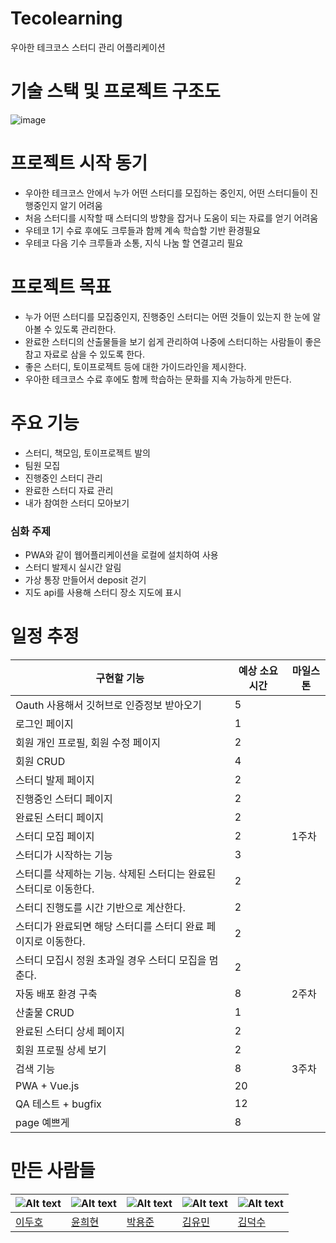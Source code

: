 # Tecolearning
우아한 테크코스 스터디 관리 어플리케이션

# 기술 스택 및 프로젝트 구조도 
![image](https://user-images.githubusercontent.com/38533611/71492974-b7a11900-287e-11ea-8c71-69fbae861c01.png)

# 프로젝트 시작 동기

- 우아한 테크코스 안에서 누가 어떤 스터디를 모집하는 중인지, 어떤 스터디들이 진행중인지 알기 어려움
- 처음 스터디를 시작할 때 스터디의 방향을 잡거나 도움이 되는 자료를 얻기 어려움
- 우테코 1기 수료 후에도 크루들과 함께 계속 학습할 기반 환경필요
- 우테코 다음 기수 크루들과 소통, 지식 나눔 할 연결고리 필요

# 프로젝트 목표

- 누가 어떤 스터디를 모집중인지, 진행중인 스터디는 어떤 것들이 있는지 한 눈에 알아볼 수 있도록 관리한다.
- 완료한 스터디의 산출물들을 보기 쉽게 관리하여 나중에 스터디하는 사람들이 좋은 참고 자료로 삼을 수 있도록 한다.
- 좋은 스터디, 토이프로젝트 등에 대한 가이드라인을 제시한다.
- 우아한 테크코스 수료 후에도 함께 학습하는 문화를 지속 가능하게 만든다.

# 주요 기능

- 스터디, 책모임, 토이프로젝트 발의
- 팀원 모집
- 진행중인 스터디 관리
- 완료한 스터디 자료 관리
- 내가 참여한 스터디 모아보기

### 심화 주제
- PWA와 같이 웹어플리케이션을 로컬에 설치하여 사용
- 스터디 발제시 실시간 알림
- 가상 통장 만들어서 deposit 걷기
- 지도 api를 사용해 스터디 장소 지도에 표시

# 일정 추정
| **구현할 기능**                                                | **예상 소요 시간** | **마일스톤** |
|----------------------------------------------------------------|--------------------|--------------|
| Oauth 사용해서 깃허브로 인증정보 받아오기                      | 5                  |              |
| 로그인 페이지                                                  | 1                  |              |
| 회원 개인 프로필, 회원 수정 페이지                             | 2                  |              |
| 회원 CRUD                                                         | 4                  |              |
| 스터디 발제 페이지                                             | 2                  |              |
| 진행중인 스터디 페이지                                         | 2                  |              |
| 완료된 스터디 페이지                                           | 2                  |              |
| 스터디 모집 페이지                                             | 2                  | 1주차        |
| 스터디가 시작하는 기능                 | 3                  |              |
| 스터디를 삭제하는 기능. 삭제된 스터디는 완료된 스터디로 이동한다.   | 2                  |              |
| 스터디 진행도를 시간 기반으로 계산한다.                        | 2                  |              |
| 스터디가 완료되면 해당 스터디를 스터디 완료 페이지로 이동한다. | 2                  |              |
| 스터디 모집시 정원 초과일 경우 스터디 모집을 멈춘다.           | 2                  |              |
| 자동 배포 환경 구축                                            | 8                  | 2주차        |
| 산출물 CRUD                                                       | 1                  |              |
| 완료된 스터디 상세 페이지                                      | 2                  |              |
| 회원 프로필 상세 보기                                          | 2                  |              |
| 검색 기능                                                      | 8                  | 3주차        |
| PWA + Vue.js                                                   | 20                 |              |
| QA 테스트 + bugfix                                             | 12                 |              |
| page 예쁘게                                                    | 8                  |              |

# 만든 사람들

| ![Alt text](https://avatars3.githubusercontent.com/u/43198414?s=400&v=4) | ![Alt text](https://avatars0.githubusercontent.com/u/25261302?s=460&v=4) | ![Alt text](https://avatars1.githubusercontent.com/u/45464819?s=400&v=4) | ![Alt text](https://avatars3.githubusercontent.com/u/15668596?s=460&v=4) | ![Alt text](https://avatars1.githubusercontent.com/u/38533611?s=460&v=4) |
|--------------------------------------------|--------------------------------------------|--------------------------------------------|------------------------------------------|--------------------------------------------|
| [이두호](https://github.com/ddu0422)       | [윤희현](https://github.com/yunheehyeon)   | [박용준](https://github.com/ep1stas1s)     | [김유민](https://github.com/green4469)   | [김덕수](https://github.com/Deocksoo)      |

